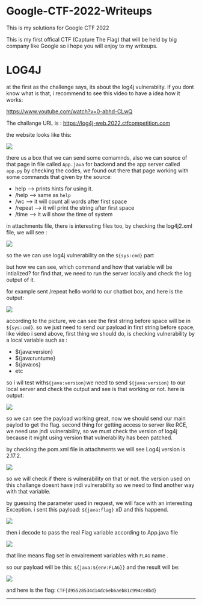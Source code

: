 # Google-CTF-2022-Writeups


This is my solutions for Google CTF 2022 

This is my first offical CTF (Capture The Flag) that will be held by big company like Google so i hope you will enjoy to my writeups.

# LOG4J

at the first as the challenge says, its about the log4j vulnerablity. if you dont know what is that, i recommend to see this video to have a idea how it works:

https://www.youtube.com/watch?v=0-abhd-CLwQ

The challange URL is : https://log4j-web.2022.ctfcompetition.com

the website looks like this:

![](https://user-images.githubusercontent.com/89252882/177054957-412b0ad4-400e-4503-bfa0-c440e9882a4b.png)

there us a box that we can send some comamnds, also we can source of that page in file called `App.java` for backend and the app server called `app.py`
by checking the codes, we found out there that page working with some commands that given by the source:

- help    --> prints hints for using it.
- /help --> same as `help`
- /wc --> it will count all words after first space
- /repeat --> it will print the string after first space
- /time --> it will show the time of system

in attachments file, there is interesting files too, by checking the log4j2.xml file, we will see :

![](https://user-images.githubusercontent.com/89252882/177055655-b9852791-bec6-490c-b511-53a7d1b59f4f.png)

so the we can use log4j vulnerability on the `${sys:cmd}` part

but how we can see, which command and how that variable will be intialized?
for find that, we need to run the server locally and check the log output of it.

for example sent /repeat hello world to our chatbot box, and here is the output:

![](https://user-images.githubusercontent.com/89252882/177055812-da839fd1-5179-4ea9-bbcc-c0bb843823dd.png)

according to the picture, we can see the first string before space will be in `${sys:cmd}`.
so we just need to send our payload in first string before space, like video i send above, first thing we should do, is checking vulnerability by a local variable such as : 

- ${java:version}
- ${java:runtume}
- ${java:os}
- etc

so i wil test with`${java:version}`we need to send `${java:version}` to our local server and check the output and see is that working or not. here is output:

![](https://user-images.githubusercontent.com/89252882/177056364-57e90858-b888-41c9-829a-51b109f514b6.png)

so we can see the payload working great, now we should send our main paylod to get the flag. second thing for getting access to server like RCE, we need use jndi vulnerability, so we must check the version of log4j because it might using version that vulnerability has been patched.

by checking the pom.xml file in attachments we will see Log4j version is 2.17.2.

![](https://user-images.githubusercontent.com/89252882/177056507-1222d74f-aaa7-4aa0-a09e-03b6793d2bf6.png)

so we will check if there is vulnerability on that or not. the version used on this challange doesnt have jndi vulnerability so we need to find another way with that variable.

by guessing the parameter used in request, we will face with an interesting Exception.
i sent this payload: `${java:flag}` xD and this happend.

![](https://user-images.githubusercontent.com/89252882/177056988-5e6a7c05-6df8-4b19-b849-fb8f5eca7c91.png)

then i decode to pass the real Flag variable according to App.java file

![](https://user-images.githubusercontent.com/89252882/177057023-91890358-daf6-4e09-b2de-0c19328cfe77.png)

that line means flag set in envairement variables with `FLAG` name .

so our payload will be this: `${java:${env:FLAG}}` and the result will be:

![](https://user-images.githubusercontent.com/89252882/177057122-2f7f3f0f-2d9c-4427-bc51-676ac657ee16.png)

and here is the flag: `CTF{d95528534d14dc6eb6aeb81c994ce8bd}`


------------
